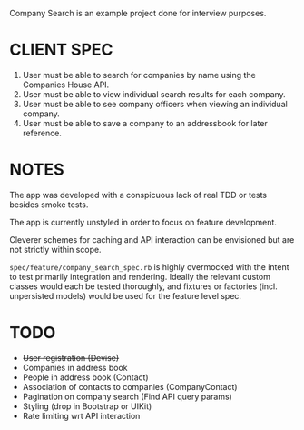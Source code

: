 Company Search is an example project done for interview purposes.

# CLIENT SPEC

1. User must be able to search for companies by name using the Companies House API.
2. User must be able to view individual search results for each company.
3. User must be able to see company officers when viewing an individual company.
4. User must be able to save a company to an addressbook for later reference.

# NOTES

The app was developed with a conspicuous lack of real TDD or tests besides smoke tests.  

The app is currently unstyled in order to focus on feature development.

Cleverer schemes for caching and API interaction can be envisioned but are not strictly within scope.

`spec/feature/company_search_spec.rb` is highly overmocked with the intent to test primarily integration and rendering.  Ideally the relevant custom classes would each be tested thoroughly, and fixtures or factories (incl. unpersisted models) would be used for the feature level spec.

# TODO
- ~~User registration (Devise)~~
- Companies in address book
- People in address book (Contact)
- Association of contacts to companies (CompanyContact)
- Pagination on company search (Find API query params)
- Styling (drop in Bootstrap or UIKit)
- Rate limiting wrt API interaction
